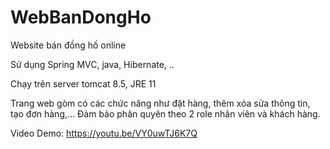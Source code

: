 # WebBanDongHo
Website bán đồng hồ online 

Sử dụng Spring MVC, java, Hibernate, ..

Chạy trên server tomcat 8.5, JRE 11

Trang web gòm có các chức năng như đặt hàng, thêm xóa sửa thông tin, tạo đơn hàng,...
Đảm bảo phân quyên theo 2 role nhân viên và khách hàng.

Video Demo: https://youtu.be/VY0uwTJ6K7Q
